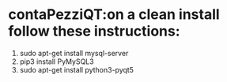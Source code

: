 # contaPezziQT:on a clean install follow these instructions:
1.	sudo apt-get install mysql-server
2.	pip3 install PyMySQL3
3. 	sudo apt-get install python3-pyqt5
